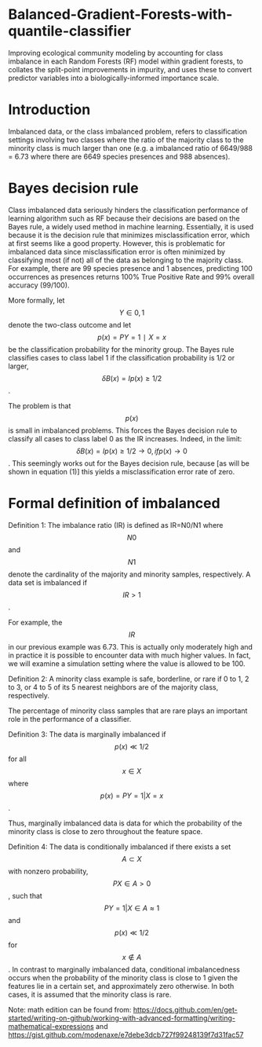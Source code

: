 # Balanced-Gradient-Forests-with-quantile-classifier
Improving ecological community modeling by accounting for class imbalance in each Random Forests (RF) model within gradient forests, to collates the split-point improvements in impurity, and uses these to convert predictor variables into a biologically-informed importance scale.

# Introduction
Imbalanced data, or the class imbalanced problem, refers to classification settings involving two classes where the ratio of the majority class to the minority class is much larger than one (e.g. a imbalanced ratio of 6649/988 = 6.73 where there are 6649 species presences and 988 absences).

# Bayes decision rule
Class imbalanced data seriously hinders the classification performance of learning algorithm such as RF because their decisions are based on the Bayes rule, a widely used method in machine learning. Essentially, it is used because it is the decision rule that minimizes misclassification error, which at first seems like a good property. However, this is problematic for imbalanced data since misclassification error is often minimized by classifying most (if not) all of the data as belonging to the majority class. For example, there are 99 species presence and 1 absences, predicting 100 occurrences as presences returns 100% True Positive Rate and 99% overall accuracy (99/100).

More formally, let $$Y∈{0,1}$$ denote the two-class outcome and let $$p(x)=P{{Y=1∣X=x}}$$ be the classification probability for the minority group. The Bayes rule classifies cases to class label 1 if the classification probability is 1/2 or larger,
$$δB(x)=I{p(x)≥1/2}$$.

The problem is that $$p(x)$$ is small in imbalanced problems. This forces the Bayes decision rule to classify all cases to class label 0 as the IR increases. Indeed, in the limit:
$$δB(x)=I{p(x)≥1/2}→0,if p(x)→0$$.
This seemingly works out for the Bayes decision rule, because [as will be shown in equation (1)] this yields a misclassification error rate of zero.

# Formal definition of imbalanced
Definition 1: The imbalance ratio (IR) is defined as IR=N0/N1 where $$N0$$ and $$N1$$ denote the cardinality of the majority and minority samples, respectively. A data set is imbalanced if $$IR > 1$$.

For example, the $$IR$$ in our previous example was 6.73. This is actually only moderately high and in practice it is possible to encounter data with much higher values. In fact, we will examine a simulation setting where the value is allowed to be 100.

Definition 2: A minority class example is safe, borderline, or rare if 0 to 1, 2 to 3, or 4 to 5 of its 5 nearest neighbors are of the majority class, respectively.

The percentage of minority class samples that are rare plays an important role in the performance of a classifier.

Definition 3: The data is marginally imbalanced if $$p(x)≪1/2$$ for all $$x∈X$$ where $$p(x)=P{Y=1|X=x}$$.

Thus, marginally imbalanced data is data for which the probability of the minority class is close to zero throughout the feature space.

Definition 4: The data is conditionally imbalanced if there exists a set $$A⊂X$$ with nonzero probability, $$P{X∈A}>0$$, such that $$P{Y=1|X∈A}≈1$$ and $$p(x)≪1/2$$ for $$x∉A$$.
In contrast to marginally imbalanced data, conditional imbalancedness occurs when the probability of the minority class is close to 1 given the features lie in a certain set, and approximately zero otherwise. In both cases, it is assumed that the minority class is rare.


Note: math edition can be found from: 
https://docs.github.com/en/get-started/writing-on-github/working-with-advanced-formatting/writing-mathematical-expressions and
https://gist.github.com/modenaxe/e7debe3dcb727f99248139f7d31fac57




